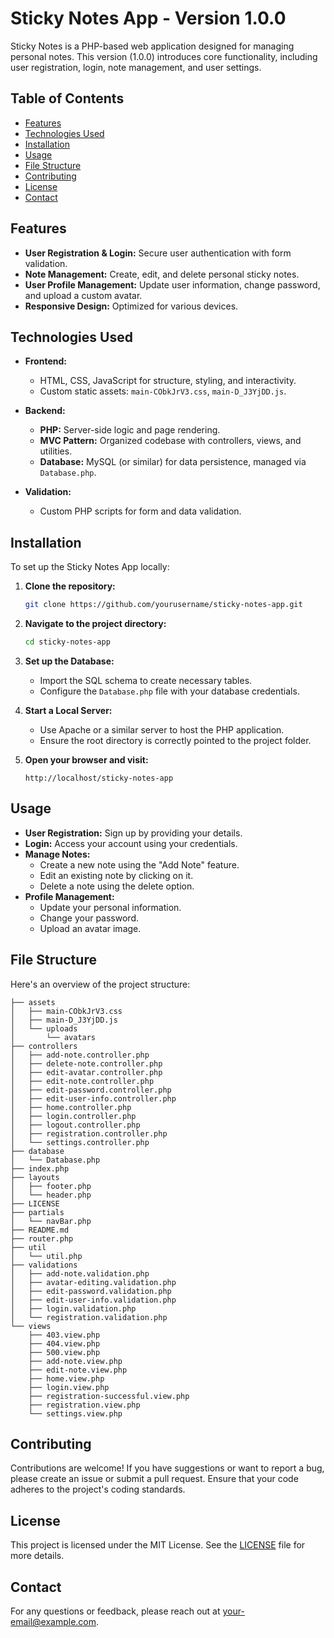 # Sticky Notes App - Version 1.0.0

Sticky Notes is a PHP-based web application designed for managing personal notes. This version (1.0.0) introduces core functionality, including user registration, login, note management, and user settings.

## Table of Contents

- [Features](#features)
- [Technologies Used](#technologies-used)
- [Installation](#installation)
- [Usage](#usage)
- [File Structure](#file-structure)
- [Contributing](#contributing)
- [License](#license)
- [Contact](#contact)

## Features

- **User Registration & Login:** Secure user authentication with form validation.
- **Note Management:** Create, edit, and delete personal sticky notes.
- **User Profile Management:** Update user information, change password, and upload a custom avatar.
- **Responsive Design:** Optimized for various devices.

## Technologies Used

- **Frontend:**
  - HTML, CSS, JavaScript for structure, styling, and interactivity.
  - Custom static assets: `main-CObkJrV3.css`, `main-D_J3YjDD.js`.
  
- **Backend:**
  - **PHP:** Server-side logic and page rendering.
  - **MVC Pattern:** Organized codebase with controllers, views, and utilities.
  - **Database:** MySQL (or similar) for data persistence, managed via `Database.php`.
  
- **Validation:**
  - Custom PHP scripts for form and data validation.

## Installation

To set up the Sticky Notes App locally:

1. **Clone the repository:**

   ```bash
   git clone https://github.com/yourusername/sticky-notes-app.git
   ```

2. **Navigate to the project directory:**

   ```bash
   cd sticky-notes-app
   ```

3. **Set up the Database:**
   - Import the SQL schema to create necessary tables.
   - Configure the `Database.php` file with your database credentials.

4. **Start a Local Server:**
   - Use Apache or a similar server to host the PHP application.
   - Ensure the root directory is correctly pointed to the project folder.

5. **Open your browser and visit:**

   ```
   http://localhost/sticky-notes-app
   ```

## Usage

- **User Registration:** Sign up by providing your details.
- **Login:** Access your account using your credentials.
- **Manage Notes:** 
  - Create a new note using the "Add Note" feature.
  - Edit an existing note by clicking on it.
  - Delete a note using the delete option.
- **Profile Management:**
  - Update your personal information.
  - Change your password.
  - Upload an avatar image.

## File Structure

Here's an overview of the project structure:

```plaintext
├── assets
│   ├── main-CObkJrV3.css
│   ├── main-D_J3YjDD.js
│   └── uploads
│       └── avatars
├── controllers
│   ├── add-note.controller.php
│   ├── delete-note.controller.php
│   ├── edit-avatar.controller.php
│   ├── edit-note.controller.php
│   ├── edit-password.controller.php
│   ├── edit-user-info.controller.php
│   ├── home.controller.php
│   ├── login.controller.php
│   ├── logout.controller.php
│   ├── registration.controller.php
│   └── settings.controller.php
├── database
│   └── Database.php
├── index.php
├── layouts
│   ├── footer.php
│   └── header.php
├── LICENSE
├── partials
│   └── navBar.php
├── README.md
├── router.php
├── util
│   └── util.php
├── validations
│   ├── add-note.validation.php
│   ├── avatar-editing.validation.php
│   ├── edit-password.validation.php
│   ├── edit-user-info.validation.php
│   ├── login.validation.php
│   └── registration.validation.php
└── views
    ├── 403.view.php
    ├── 404.view.php
    ├── 500.view.php
    ├── add-note.view.php
    ├── edit-note.view.php
    ├── home.view.php
    ├── login.view.php
    ├── registration-successful.view.php
    ├── registration.view.php
    └── settings.view.php
```

## Contributing

Contributions are welcome! If you have suggestions or want to report a bug, please create an issue or submit a pull request. Ensure that your code adheres to the project's coding standards.

## License

This project is licensed under the MIT License. See the [LICENSE](LICENSE) file for more details.

## Contact

For any questions or feedback, please reach out at [your-email@example.com](mailto:your-email@example.com).
